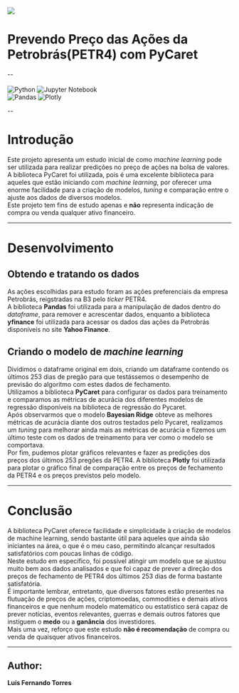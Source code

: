 <img src = 'https://editor.analyticsvidhya.com/uploads/91867Screenshot%20(125).png'><br>
# Prevendo Preço das Ações da Petrobrás(PETR4) com PyCaret
--<br><br>
![Python](https://img.shields.io/badge/python-3670A0?style=for-the-badge&logo=python&logoColor=ffdd54) ![Jupyter Notebook](https://img.shields.io/badge/jupyter-%23FA0F00.svg?style=for-the-badge&logo=jupyter&logoColor=white) <br>
![Pandas](https://img.shields.io/badge/pandas-%23150458.svg?style=for-the-badge&logo=pandas&logoColor=white) ![Plotly](https://img.shields.io/badge/Plotly-%233F4F75.svg?style=for-the-badge&logo=plotly&logoColor=white)<br>

--

# Introdução

Este projeto apresenta um estudo inicial de como *machine learning* pode ser utilizada para realizar predições no preço de ações na bolsa de valores.<br>
A biblioteca PyCaret foi utilizada, pois é uma excelente biblioteca para aqueles que estão iniciando com *machine learning*, por oferecer uma enorme facilidade para a criação de modelos, *tuning* e comparação entre o ajuste aos dados de diversos modelos.<br>
Este projeto tem fins de estudo apenas e **não** representa indicação de compra ou venda qualquer ativo financeiro.<br>

---

# Desenvolvimento

## Obtendo e tratando os dados

As ações escolhidas para estudo foram as ações preferenciais da empresa Petrobrás, reigstradas na B3 pelo *ticker* PETR4.<br>
A biblioteca **Pandas** foi utilizada para a manipulação de dados dentro do *dataframe*, para remover e acrescentar dados, enquanto a biblioteca **yfinance** foi utilizada para acessar os dados das ações da Petrobrás disponíveis no site **Yahoo Finance**.<br>

## Criando o modelo de *machine learning*

Dividimos o dataframe original em dois, criando um dataframe contendo os últimos 253 dias de pregão para que testássemos o desempenho de previsão do algoritmo com estes dados de fechamento.<br>
Utilizamos a biblioteca **PyCaret** para configurar os dados para treinamento e comparamos as métricas de acurácia dos diferentes modelos de regressão disponíveis na biblioteca de regressão do Pycaret.<br>
Após observarmos que o modelo **Bayesian Ridge** obteve as melhores métricas de acurácia diante dos outros testados pelo Pycaret, realizamos um *tuning* para melhorar ainda mais as métricas de acurácia e fizemos um último teste com os dados de treinamento para ver como o modelo se comportava.<br>
Por fim, pudemos plotar gráficos relevantes e fazer as predições dos preços dos últimos 253 pregões da PETR4. A biblioteca **Plotly** foi utilizada para plotar o gráfico final de comparação entre os preços de fechamento da PETR4 e os preços previstos pelo modelo.

---

# Conclusão

A biblioteca PyCaret oferece facilidade e simplicidade à criação de modelos de machine learning, sendo bastante útil para aqueles que ainda são iniciantes na área, o que é o meu caso, permitindo alcançar resultados satisfatórios com poucas linhas de código.<br>
Neste estudo em específico, foi possível atingir um modelo que se ajustou muito bem aos dados analisados e que foi capaz de prever a direção dos preços de fechamento de PETR4 dos últimos 253 dias de forma bastante satisfatória.<br>
É importante lembrar, entretanto, que diversos fatores estão presentes na flutuação de preços de ações, criptomoedas, commodities e demais ativos financeiros e que nenhum modelo matemático ou estatístico será capaz de prever notícias, eventos relevantes, guerras e demais outros fatores que instiguem o **medo** ou a **ganância** dos investidores.<br>
Mais uma vez, reforço que este estudo **não é recomendação** de compra ou venda de quaisquer ativos financeiros.

---

## Author:
**Luís Fernando Torres**
